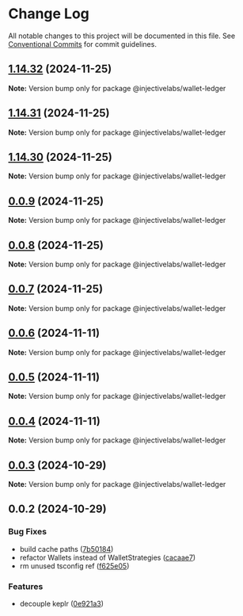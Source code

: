 # Change Log

All notable changes to this project will be documented in this file.
See [Conventional Commits](https://conventionalcommits.org) for commit guidelines.

## [1.14.32](https://github.com/InjectiveLabs/injective-ts/compare/@injectivelabs/wallet-ledger@1.14.31...@injectivelabs/wallet-ledger@1.14.32) (2024-11-25)

**Note:** Version bump only for package @injectivelabs/wallet-ledger





## [1.14.31](https://github.com/InjectiveLabs/injective-ts/compare/@injectivelabs/wallet-ledger@1.14.30...@injectivelabs/wallet-ledger@1.14.31) (2024-11-25)

**Note:** Version bump only for package @injectivelabs/wallet-ledger





## [1.14.30](https://github.com/InjectiveLabs/injective-ts/compare/@injectivelabs/wallet-ledger@0.0.9...@injectivelabs/wallet-ledger@1.14.30) (2024-11-25)

**Note:** Version bump only for package @injectivelabs/wallet-ledger





## [0.0.9](https://github.com/InjectiveLabs/injective-ts/compare/@injectivelabs/wallet-ledger@0.0.8...@injectivelabs/wallet-ledger@0.0.9) (2024-11-25)

**Note:** Version bump only for package @injectivelabs/wallet-ledger





## [0.0.8](https://github.com/InjectiveLabs/injective-ts/compare/@injectivelabs/wallet-ledger@0.0.7...@injectivelabs/wallet-ledger@0.0.8) (2024-11-25)

**Note:** Version bump only for package @injectivelabs/wallet-ledger





## [0.0.7](https://github.com/InjectiveLabs/injective-ts/compare/@injectivelabs/wallet-ledger@0.0.7-beta.4...@injectivelabs/wallet-ledger@0.0.7) (2024-11-25)

**Note:** Version bump only for package @injectivelabs/wallet-ledger





## [0.0.6](https://github.com/InjectiveLabs/injective-ts/compare/@injectivelabs/wallet-ledger@0.0.5...@injectivelabs/wallet-ledger@0.0.6) (2024-11-11)

**Note:** Version bump only for package @injectivelabs/wallet-ledger





## [0.0.5](https://github.com/InjectiveLabs/injective-ts/compare/@injectivelabs/wallet-ledger@0.0.4...@injectivelabs/wallet-ledger@0.0.5) (2024-11-11)

**Note:** Version bump only for package @injectivelabs/wallet-ledger





## [0.0.4](https://github.com/InjectiveLabs/injective-ts/compare/@injectivelabs/wallet-ledger@0.0.4-beta.6...@injectivelabs/wallet-ledger@0.0.4) (2024-11-11)

**Note:** Version bump only for package @injectivelabs/wallet-ledger





## [0.0.3](https://github.com/InjectiveLabs/injective-ts/compare/@injectivelabs/wallet-ledger@0.0.3-beta.0...@injectivelabs/wallet-ledger@0.0.3) (2024-10-29)

**Note:** Version bump only for package @injectivelabs/wallet-ledger





## 0.0.2 (2024-10-29)


### Bug Fixes

* build cache paths ([7b50184](https://github.com/InjectiveLabs/injective-ts/commit/7b5018431d970bfb00d022878fbf7994e4878e72))
* refactor Wallets instead of WalletStrategies ([cacaae7](https://github.com/InjectiveLabs/injective-ts/commit/cacaae7eeff022d4923e829cdfb49dbf5b04d851))
* rm unused tsconfig ref ([f625e05](https://github.com/InjectiveLabs/injective-ts/commit/f625e05b7ff110acd28247062e8a2a92a70cc9b2))


### Features

* decouple keplr ([0e921a3](https://github.com/InjectiveLabs/injective-ts/commit/0e921a32892ef288ffe074e024250406f0fd78ad))
